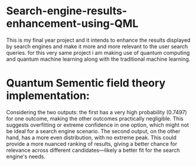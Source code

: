# Search-engine-results-enhancement-using-QML
This is my final year project and it intends to enhance the results displayed by search engines and make it more and more relevant to the user search queries. for this very same project i am making use of quantum computing and quantum machine learning along with the traditional machine learning.

# Quantum Sementic field theory implementation:
Considering the two outputs: the first has a very high probability (0.7497) for one outcome, making the other outcomes practically negligible. This suggests overfitting or extreme confidence in one option, which might not be ideal for a search engine scenario. The second output, on the other hand, has a more even distribution, with no extreme peak. This could provide a more nuanced ranking of results, giving a better chance for relevance across different candidates—likely a better fit for the search engine's needs.
